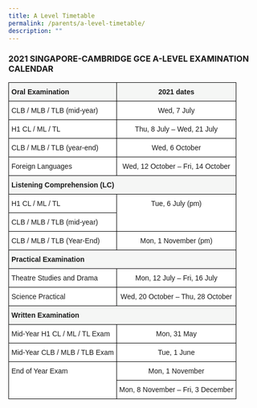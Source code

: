 ```yaml
---
title: A Level Timetable
permalink: /parents/a-level-timetable/
description: ""
---
```



### 2021 SINGAPORE-CAMBRIDGE GCE A-LEVEL EXAMINATION CALENDAR

<style type="text/css">
.tg  {border-collapse:collapse;border-spacing:0;}
.tg td{border-color:black;border-style:solid;border-width:1px;font-family:Arial, sans-serif;font-size:14px;
  overflow:hidden;padding:10px 5px;word-break:normal;}
.tg th{border-color:black;border-style:solid;border-width:1px;font-family:Arial, sans-serif;font-size:14px;
  font-weight:normal;overflow:hidden;padding:10px 5px;word-break:normal;}
.tg .tg-yyyz{background-color:#F5F6F5;font-weight:bold;text-align:left;vertical-align:top}
.tg .tg-esd5{background-color:#F5F6F5;font-weight:bold;text-align:center;vertical-align:top}
.tg .tg-ktyi{background-color:#FFF;text-align:left;vertical-align:top}
.tg .tg-7yig{background-color:#FFF;text-align:center;vertical-align:top}
</style>
<table class="tg">
<thead>
  <tr>
    <th class="tg-yyyz"><span style="font-weight:bold;font-style:inherit">Oral Examination</span></th>
    <th class="tg-esd5"><span style="font-weight:bold;font-style:inherit">2021 dates</span></th>
  </tr>
</thead>
<tbody>
  <tr>
    <td class="tg-ktyi"><span style="font-weight:inherit;font-style:inherit;background-color:#FFF">CLB / MLB / TLB (mid-year)</span></td>
    <td class="tg-7yig"><span style="font-weight:inherit;font-style:inherit;background-color:#FFF">Wed, 7 July</span></td>
  </tr>
  <tr>
    <td class="tg-ktyi"><span style="font-weight:inherit;font-style:inherit;background-color:#FFF">H1 CL / ML / TL</span></td>
    <td class="tg-7yig"><span style="font-weight:inherit;font-style:inherit;background-color:#FFF">Thu, 8 July – Wed, 21 July</span></td>
  </tr>
  <tr>
    <td class="tg-ktyi"><span style="font-weight:inherit;font-style:inherit;background-color:#FFF">CLB / MLB / TLB (year-end)</span></td>
    <td class="tg-7yig"><span style="font-weight:inherit;font-style:inherit;background-color:#FFF">Wed, 6 October</span></td>
  </tr>
  <tr>
    <td class="tg-ktyi"><span style="font-weight:inherit;font-style:inherit;background-color:#FFF">Foreign Languages</span></td>
    <td class="tg-7yig"><span style="font-weight:inherit;font-style:inherit;background-color:#FFF">Wed, 12 October – Fri, 14 October</span></td>
  </tr>
  <tr>
    <td class="tg-yyyz" colspan="2"><span style="font-weight:bold;font-style:inherit">Listening Comprehension (LC)</span></td>
  </tr>
  <tr>
    <td class="tg-ktyi"><span style="font-weight:inherit;font-style:inherit;background-color:#FFF">H1 CL / ML / TL</span></td>
    <td class="tg-7yig" rowspan="2"><span style="font-weight:inherit;font-style:inherit;background-color:#FFF">Tue, 6 July (pm)</span></td>
  </tr>
  <tr>
    <td class="tg-ktyi"><span style="font-weight:inherit;font-style:inherit;background-color:#FFF">CLB / MLB / TLB (mid-year)</span></td>
  </tr>
  <tr>
    <td class="tg-ktyi"><span style="font-weight:inherit;font-style:inherit;background-color:#FFF">CLB / MLB / TLB (Year-End)</span></td>
    <td class="tg-7yig"><span style="font-weight:inherit;font-style:inherit;background-color:#FFF">Mon, 1 November (pm)</span></td>
  </tr>
  <tr>
    <td class="tg-yyyz" colspan="2"><span style="font-weight:bold;font-style:inherit">Practical</span> <span style="font-weight:bold;font-style:inherit">Examination</span></td>
  </tr>
  <tr>
    <td class="tg-ktyi"><span style="font-weight:inherit;font-style:inherit;background-color:#FFF">Theatre Studies and Drama</span></td>
    <td class="tg-7yig"><span style="font-weight:inherit;font-style:inherit;background-color:#FFF">Mon, 12 July – Fri, 16 July</span></td>
  </tr>
  <tr>
    <td class="tg-ktyi"><span style="font-weight:inherit;font-style:inherit;background-color:#FFF">Science Practical</span></td>
    <td class="tg-7yig"><span style="font-weight:inherit;font-style:inherit;background-color:#FFF">Wed, 20 October – Thu, 28 October</span></td>
  </tr>
  <tr>
    <td class="tg-yyyz" colspan="2"><span style="font-weight:bold;font-style:inherit">Written Examination</span></td>
  </tr>
  <tr>
    <td class="tg-ktyi"><span style="font-weight:inherit;font-style:inherit;background-color:#FFF">Mid-Year H1 CL / ML / TL Exam</span></td>
    <td class="tg-7yig"><span style="font-weight:inherit;font-style:inherit;background-color:#FFF">Mon, 31 May</span></td>
  </tr>
  <tr>
    <td class="tg-ktyi"><span style="font-weight:inherit;font-style:inherit;background-color:#FFF">Mid-Year CLB / MLB / TLB Exam</span></td>
    <td class="tg-7yig"><span style="font-weight:inherit;font-style:inherit;background-color:#FFF">Tue, 1 June</span></td>
  </tr>
  <tr>
    <td class="tg-ktyi" rowspan="2"><span style="font-weight:inherit;font-style:inherit;background-color:#FFF">End of Year Exam</span></td>
    <td class="tg-7yig"><span style="font-weight:inherit;font-style:inherit;background-color:#FFF">Mon, 1 November</span></td>
  </tr>
  <tr>
    <td class="tg-7yig"><span style="font-weight:inherit;font-style:inherit;background-color:#FFF">Mon, 8 November – Fri, 3 December</span></td>
  </tr>
</tbody>
</table>